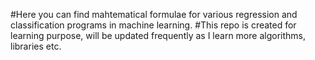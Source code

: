#Here you can find mahtematical formulae for various regression and classification programs in machine learning.
#This repo is created for learning purpose, will be updated frequently as I learn more algorithms, libraries etc.
